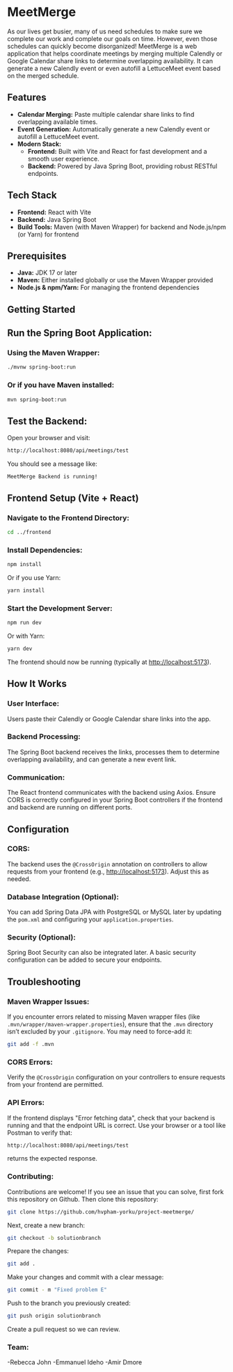 # MeetMerge

As our lives get busier, many of us need schedules to make sure we complete our work and complete our goals on time. However, even those schedules can quickly become disorganized! MeetMerge is a web application that helps coordinate meetings by merging multiple Calendly or Google Calendar share links to determine overlapping availability. It can generate a new Calendly event or even autofill a LettuceMeet event based on the merged schedule.

## Features

- **Calendar Merging:** Paste multiple calendar share links to find overlapping available times.
- **Event Generation:** Automatically generate a new Calendly event or autofill a LettuceMeet event.
- **Modern Stack:** 
  - **Frontend:** Built with Vite and React for fast development and a smooth user experience.
  - **Backend:** Powered by Java Spring Boot, providing robust RESTful endpoints.

## Tech Stack

- **Frontend:** React with Vite
- **Backend:** Java Spring Boot
- **Build Tools:** Maven (with Maven Wrapper) for backend and Node.js/npm (or Yarn) for frontend

## Prerequisites

- **Java:** JDK 17 or later
- **Maven:** Either installed globally or use the Maven Wrapper provided
- **Node.js & npm/Yarn:** For managing the frontend dependencies

## Getting Started

## Run the Spring Boot Application:

### Using the Maven Wrapper:
```bash
./mvnw spring-boot:run
```

### Or if you have Maven installed:
```bash
mvn spring-boot:run
```

## Test the Backend:
Open your browser and visit:
```bash
http://localhost:8080/api/meetings/test
```
You should see a message like:
```arduino
MeetMerge Backend is running!
```

## Frontend Setup (Vite + React)

### Navigate to the Frontend Directory:
```bash
cd ../frontend
```

### Install Dependencies:
```bash
npm install
```
Or if you use Yarn:
```bash
yarn install
```

### Start the Development Server:
```bash
npm run dev
```
Or with Yarn:
```bash
yarn dev
```
The frontend should now be running (typically at [http://localhost:5173](http://localhost:5173)).

## How It Works

### User Interface:
Users paste their Calendly or Google Calendar share links into the app.

### Backend Processing:
The Spring Boot backend receives the links, processes them to determine overlapping availability, and can generate a new event link.

### Communication:
The React frontend communicates with the backend using Axios. Ensure CORS is correctly configured in your Spring Boot controllers if the frontend and backend are running on different ports.

## Configuration

### CORS:
The backend uses the `@CrossOrigin` annotation on controllers to allow requests from your frontend (e.g., [http://localhost:5173](http://localhost:5173)). Adjust this as needed.

### Database Integration (Optional):
You can add Spring Data JPA with PostgreSQL or MySQL later by updating the `pom.xml` and configuring your `application.properties`.

### Security (Optional):
Spring Boot Security can also be integrated later. A basic security configuration can be added to secure your endpoints.

## Troubleshooting

### Maven Wrapper Issues:
If you encounter errors related to missing Maven wrapper files (like `.mvn/wrapper/maven-wrapper.properties`), ensure that the `.mvn` directory isn’t excluded by your `.gitignore`. You may need to force-add it:
```bash
git add -f .mvn
```

### CORS Errors:
Verify the `@CrossOrigin` configuration on your controllers to ensure requests from your frontend are permitted.

### API Errors:
If the frontend displays "Error fetching data", check that your backend is running and that the endpoint URL is correct. Use your browser or a tool like Postman to verify that:
```bash
http://localhost:8080/api/meetings/test
```
returns the expected response.

### Contributing:
Contributions are welcome! If you see an issue that you can solve, first fork this repository on Github.
Then clone this repository:
```bash
git clone https://github.com/hvpham-yorku/project-meetmerge/ 
```
Next, create a new branch:
```bash
git checkout -b solutionbranch
```
Prepare the changes:
```bash
git add .
```
Make your changes and commit with a clear message:
```bash
git commit - m "Fixed problem E"
```
Push to the branch you previously created:
```bash
git push origin solutionbranch
```
Create a pull request so we can review.

### Team:
-Rebecca John
-Emmanuel Ideho
-Amir Dmore


